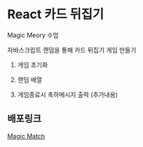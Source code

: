 # React 카드 뒤집기

Magic Meory 수업

자바스크립트 랜덤을 통해 카드 뒤집기 게임 만들기

1. 게임 초기화

2. 랜덤 배열

3. 게임종료시 축하메시지 출력 (추가내용)

## 배포링크

<a href="https://react-magicgame-kaengee.netlify.app/">Magic Match</a>
